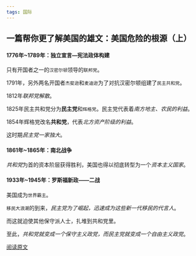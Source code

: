 ```yaml
---
tags: 国际
---
```

## 一篇帮你更了解美国的雄文：美国危险的根源（上）
#### 1776年~1789年：独立宣言—宪法政体构建
只有开国者之一的`汉密尔顿`领导的`联邦党`。

1791年，另外两名开国者`杰斐逊`和`麦迪逊`为了对抗汉密尔顿组建了`民主共和党`。

1812年*联邦党解散*。

1825年民主共和党分为**民主党**和`辉格党`。民主党代表着*南方地主、农民的利益*。

1854年辉格党改名**共和党**，代表*北方资产阶级的利益*。

这时期*民主党一家独大*。

#### 1861年~1865年：南北战争

*共和党*为首的资本阶层获得胜利，美国也得以彻底转型为一个*资本主义国家*。

#### 1933年~1945年：罗斯福新政——二战

美国成为`世界霸主`。

`移民大浪潮`的到来，*民主党为了崛起，迅速成为这些新一代移民的代言人*。

而这就迫使其他保守派人士，扎堆到共和党里。

至此，*共和党就变成一个保守主义政党，而民主党就变成一个自由主义政党*。

[阅读原文](https://m.toutiao.com/is/JvkScN3/)


